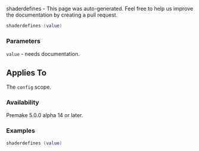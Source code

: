 shaderdefines - This page was auto-generated. Feel free to help us improve the documentation by creating a pull request.

```lua
shaderdefines (value)
```

### Parameters ###

`value` - needs documentation.

## Applies To ###

The `config` scope.

### Availability ###

Premake 5.0.0 alpha 14 or later.

### Examples ###

```lua
shaderdefines (value)
```

